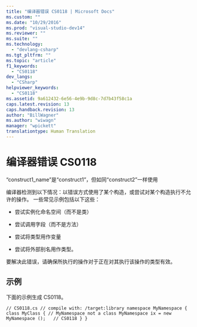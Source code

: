 ```yaml
---
title: "编译器错误 CS0118 | Microsoft Docs"
ms.custom: ""
ms.date: "10/29/2016"
ms.prod: "visual-studio-dev14"
ms.reviewer: ""
ms.suite: ""
ms.technology: 
  - "devlang-csharp"
ms.tgt_pltfrm: ""
ms.topic: "article"
f1_keywords: 
  - "CS0118"
dev_langs: 
  - "CSharp"
helpviewer_keywords: 
  - "CS0118"
ms.assetid: 9a612432-6e56-4e9b-9d8c-7d7b43f58c1a
caps.latest.revision: 13
caps.handback.revision: 13
author: "BillWagner"
ms.author: "wiwagn"
manager: "wpickett"
translationtype: Human Translation
---
```

# 编译器错误 CS0118
“construct1\_name”是“construct1”，但如同“construct2”一样使用  
  
 编译器检测到以下情况：以错误方式使用了某个构造，或尝试对某个构造执行不允许的操作。 一些常见示例包括以下这些：  
  
-   尝试实例化命名空间（而不是类）  
  
-   尝试调用字段（而不是方法）  
  
-   尝试将类型用作变量  
  
-   尝试将外部别名用作类型。  
  
 要解决此错误，请确保所执行的操作对于正在对其执行该操作的类型有效。  
  
## 示例  
 下面的示例生成 CS0118。  
  
```  
// CS0118.cs // compile with: /target:library namespace MyNamespace { class MyClass { // MyNamespace not a class MyNamespace ix = new MyNamespace ();   // CS0118 } }  
```